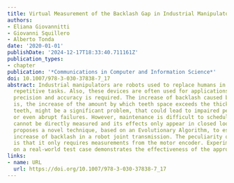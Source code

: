 ```yaml
---
title: Virtual Measurement of the Backlash Gap in Industrial Manipulators
authors:
- Eliana Giovannitti
- Giovanni Squillero
- Alberto Tonda
date: '2020-01-01'
publishDate: '2024-12-17T18:33:40.711161Z'
publication_types:
- chapter
publication: '*Communications in Computer and Information Science*'
doi: 10.1007/978-3-030-37838-7_17
abstract: Industrial manipulators are robots used to replace humans in dangerous or
  repetitive tasks. Also, these devices are often used for applications where high
  precision and accuracy is required. The increase of backlash caused by wear, that
  is, the increase of the amount by which teeth space exceeds the thickness of gear
  teeth, might be a significant problem, that could lead to impaired performances
  or even abrupt failures. However, maintenance is difficult to schedule because backlash
  cannot be directly measured and its effects only appear in closed loops. This paper
  proposes a novel technique, based on an Evolutionary Algorithm, to estimate the
  increase of backlash in a robot joint transmission. The peculiarity of this method
  is that it only requires measurements from the motor encoder. Experimental evaluation
  on a real-world test case demonstrates the effectiveness of the approach.
links:
- name: URL
  url: https://doi.org/10.1007/978-3-030-37838-7_17
---
```

